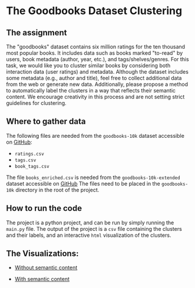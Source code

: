 # The Goodbooks Dataset Clustering

## The assignment
The "goodbooks" dataset contains six million ratings for the ten
thousand most popular books. It includes data such as books marked
"to-read" by users, book metadata (author, year, etc.), and
tags/shelves/genres. For this task, we would like you to cluster similar
books by considering both interaction data (user ratings) and metadata.
Although the dataset includes some metadata (e.g., author and title),
feel free to collect additional data from the web or generate new data.
Additionally, please propose a method to automatically label the
clusters in a way that reflects their semantic content. We encourage
creativity in this process and are not setting strict guidelines for
clustering.

## Where to gather data

The following files are needed from the `goodbooks-10k` dataset accessible on [GitHub](https://github.com/zygmuntz/goodbooks-10k):
- `ratings.csv`
- `tags.csv`
- `book_tags.csv`

The file `books_enriched.csv` is needed from the `goodbooks-10k-extended` dataset accessible on [GitHub](https://github.com/malcolmosh/goodbooks-10k-extended)
The files need to be placed in the `goodbooks-10k` directory in the root of the project.

## How to run the code
The project is a python project, and can be run by simply running the `main.py` file.
The output of the project is a `csv` file containing the clusters and their labels, and an interactive `html` visualization of the clusters.

## The Visualizations:
- [Without semantic content](https://matejmojemeno.github.io/goodbooks-clustering/umap_gower.html)

- [With semantic content](https://matejmojemeno.github.io/goodbooks-clustering/umap_combined.html)
